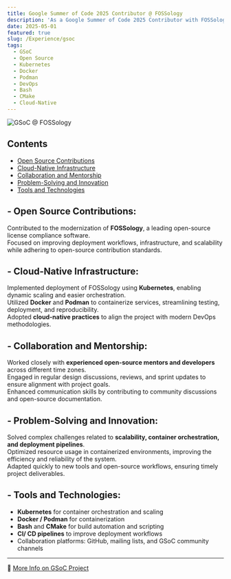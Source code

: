 ```yaml
---
title: Google Summer of Code 2025 Contributor @ FOSSology
description: 'As a Google Summer of Code 2025 Contributor with FOSSology, I worked on modernizing its microservices-based infrastructure by deploying FOSSology on Kubernetes. This project aimed to enhance scalability, simplify deployment, and align with modern DevOps practices. I collaborated with global open-source mentors and developers, gaining valuable experience in cloud-native solutions, containerization, and CI/CD workflows.'
date: 2025-05-01
featured: true
slug: /Experience/gsoc
tags:
  - GSoC
  - Open Source
  - Kubernetes
  - Docker
  - Podman
  - DevOps
  - Bash
  - CMake
  - Cloud-Native
---
```


![GSoC @ FOSSology](/fossologyxGSoC.gif)

## Contents

- <a href="#open-source-contributions">Open Source Contributions</a>
- <a href="#cloud-native-infrastructure">Cloud-Native Infrastructure</a>
- <a href="#collaboration-and-mentorship">Collaboration and Mentorship</a>
- <a href="#problem-solving">Problem-Solving and Innovation</a>
- <a href="#tools-and-technologies">Tools and Technologies</a>

## <span id="open-source-contributions"> - Open Source Contributions:

Contributed to the modernization of **FOSSology**, a leading open-source license compliance software.  
Focused on improving deployment workflows, infrastructure, and scalability while adhering to open-source contribution standards.

## <span id="cloud-native-infrastructure"> - Cloud-Native Infrastructure:

Implemented deployment of FOSSology using **Kubernetes**, enabling dynamic scaling and easier orchestration.  
Utilized **Docker** and **Podman** to containerize services, streamlining testing, deployment, and reproducibility.  
Adopted **cloud-native practices** to align the project with modern DevOps methodologies.

## <span id="collaboration-and-mentorship"> - Collaboration and Mentorship:

Worked closely with **experienced open-source mentors and developers** across different time zones.  
Engaged in regular design discussions, reviews, and sprint updates to ensure alignment with project goals.  
Enhanced communication skills by contributing to community discussions and open-source documentation.

## <span id="problem-solving"> - Problem-Solving and Innovation:

Solved complex challenges related to **scalability, container orchestration, and deployment pipelines**.  
Optimized resource usage in containerized environments, improving the efficiency and reliability of the system.  
Adapted quickly to new tools and open-source workflows, ensuring timely project deliverables.

## <span id="tools-and-technologies"> - Tools and Technologies:

- **Kubernetes** for container orchestration and scaling
- **Docker / Podman** for containerization
- **Bash** and **CMake** for build automation and scripting
- **CI/ CD pipelines** to improve deployment workflows
- Collaboration platforms: GitHub, mailing lists, and GSoC community channels

---

🔗 [More Info on GSoC Project](https://summerofcode.withgoogle.com/programs/2025/projects/MjOyiOj7)
